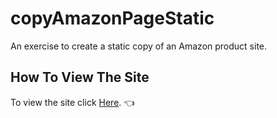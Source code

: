 # copyAmazonPageStatic
An exercise to create a static copy of an Amazon product site.
## How To View The Site
To view the site click [Here](https://nitzanpap.github.io/copyAmazonPageStatic/). :point_left:
